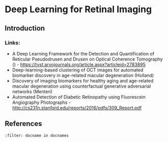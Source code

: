 # Deep Learning for Retinal Imaging

## Introduction

### Links:
* A Deep Learning Framework for the Detection and Quantification of Reticular Pseudodrusen and Drusen on Optical Coherence Tomography () - https://tvst.arvojournals.org/article.aspx?articleid=2783895
* Deep-learning-based clustering of OCT images for automated biomarker discovery in age-related macular degeneration (Holland)
* Discovery of imaging biomarkers for healthy aging and age-related macular degeneration using counterfactual generative adversarial networks (Menten)
* Automated Detection of Diabetic Retinopathy using Fluorescein Angiography Photographs - http://cs231n.stanford.edu/reports/2016/pdfs/309_Report.pdf

## References
```{bibliography}
:filter: docname in docnames
```